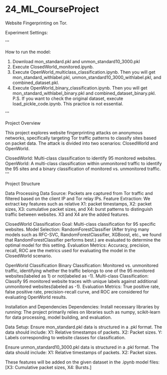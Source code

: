 # 24_ML_CourseProject
Website Fingerprinting on Tor.

Experiment Settings: 

'''

How to run the model:

1. Download mon_standard.pkl and unmon_standard10_3000.pkl
2. Execute ClosedWorld_monitored.ipynb.
3. Execute OpenWorld_multiclass_classification.ipynb. Then you will get mon_standard_withlabel.pkl, unmon_standard10_3000_withlabel.pkl, and combined_dataset.pkl.
4. Execute OpenWorld_binary_classification.ipynb. Then you will get mon_standard_withlabel_binary.pkl and combined_dataset_binary.pkl.
   P.S. If you want to check the original dataset, execute load_pickle_code.ipynb. This practice is not essential.

'''


Project Overview

This project explores website fingerprinting attacks on anonymous networks, specifically targeting Tor traffic patterns to classify sites based on packet data.
The attack is divided into two scenarios: ClosedWorld and OpenWorld.

ClosedWorld: Multi-class classification to identify 95 monitored websites.
OpenWorld: A multi-class classification within unmonitored traffic to identify the 95 sites and a binary classification of monitored vs. unmonitored traffic.
'''

Project Structure


Data Processing
Data Source: Packets are captured from Tor traffic and filtered based on the client IP and Tor relay IPs.
Feature Extraction: We extract key features such as relative X1: packet timestamps, X2: packet sizes, X3: cumulative packet sizes, and X4: burst patterns to distinguish traffic between websites.
X3 and X4 are the added features.



ClosedWorld Classification
Goal: Multi-class classification for 95 specific websites.
Model Selection: RandomForestClassifier (After trying many models such as RFC-SVC, RandomForestClassifier, XGBoost, etc., we found that RandomForestClassifier performs best.) are evaluated to determine the optimal model for this setting.
Evaluation Metrics: Accuracy, precision, recall, ROC are the metrics used for evaluating the model in the ClosedWorld scenario.

OpenWorld Classification
Binary Classification: Monitored vs. unmonitored traffic, identifying whether the traffic belongs to one of the 95 monitored websites(labeled as 1) or not(labeled as -1).
Multi-class Classification: Classify 95 monitored website traces with unique labels against additional unmonitored websites(labeled as -1).
Evaluation Metrics: True positive rate, false positive rate, precision-recall curve, and ROC are considered for evaluating OpenWorld results.



Installation and Dependencies
Dependencies: Install necessary libraries by running:
The project primarily relies on libraries such as numpy, scikit-learn for data processing, model building, and evaluation.



Data Setup:
Ensure mon_standard.pkl data is structured in a .pkl format. The data should include:
X1: Relative timestamps of packets.
X2: Packet sizes.
Y: Labels corresponding to website classes for classification.

Ensure unmon_standard10_3000.pkl data is structured in a .pkl format. The data should include:
X1: Relative timestamps of packets.
X2: Packet sizes.

These features will be added on the given dataset in the .ipynb model files: [X3: Cumulative packet sizes, X4: Bursts.]
